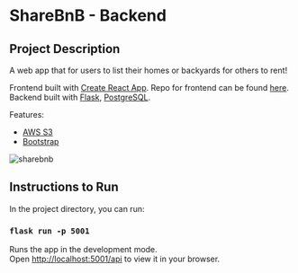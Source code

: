 # ShareBnB - Backend

## Project Description

A web app that for users to list their homes or backyards for others to rent!

Frontend built with [Create React App](https://github.com/facebook/create-react-app). Repo for frontend can be found [here](https://github.com/ndrewjensen/share-bnb-frontend).\
Backend built with [Flask](https://flask.palletsprojects.com/en/2.2.x/), [PostgreSQL](https://www.postgresql.org/). 

Features:
- [AWS S3](https://aws.amazon.com/s3/)
- [Bootstrap](https://reactstrap.github.io/?path=/story/home-installation--page)

![sharebnb](https://user-images.githubusercontent.com/13649573/202592979-d71ca909-cc06-4cbc-ac81-1e9f1d3c4f0b.gif)


## Instructions to Run

In the project directory, you can run:

### `flask run -p 5001`

Runs the app in the development mode.\
Open [http://localhost:5001/api](http://localhost:5001/api) to view it in your browser.
